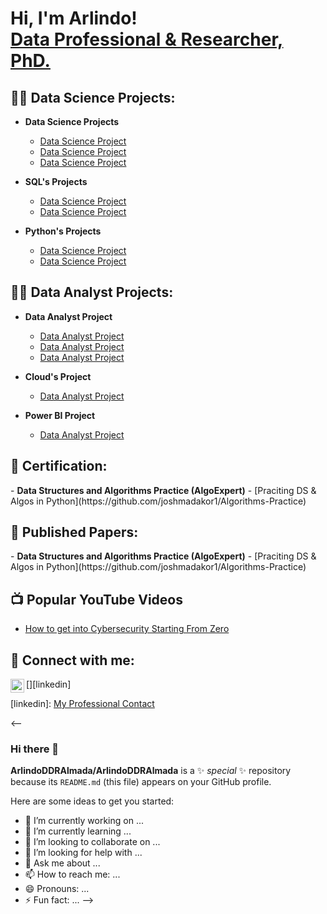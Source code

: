 
<h1>Hi, I'm Arlindo! <br/><a href="https://linkedin.com/in/arlindo-almada-67986427">Data Professional & Researcher, PhD.</a> </h1>

<h2>👨‍💻 Data Science Projects:</h2>

- <b>Data Science Projects</b>
  - [Data Science Project](https://github.com/ArlindoDDRAlmada/DataScience)
  - [Data Science Project](https://github.com/ArlindoDDRAlmada/DataScience)
  - [Data Science Project](https://github.com/ArlindoDDRAlmada/DataScience)

- <b>SQL's Projects</b>
  - [Data Science Project](https://github.com/ArlindoDDRAlmada/DataScience)
  - [Data Science Project](https://github.com/ArlindoDDRAlmada/DataScience)

- <b>Python's Projects</b>
  - [Data Science Project](https://github.com/ArlindoDDRAlmada/DataScience)
  - [Data Science Project](https://github.com/ArlindoDDRAlmada/DataScience)

<h2>👨‍💻 Data Analyst Projects:</h2>

- <b>Data Analyst Project</b>
  - [Data Analyst Project](https://github.com/ArlindoDDRAlmada/DataAnalysis/tree/main)
  - [Data Analyst Project](https://github.com/ArlindoDDRAlmada/DataAnalysis/tree/main)
  - [Data Analyst Project](https://github.com/ArlindoDDRAlmada/DataAnalysis/tree/main)


- <b>Cloud's Project</b>
  - [Data Analyst Project](https://github.com/ArlindoDDRAlmada/DataAnalysis/tree/main)

- <b>Power BI Project</b>
  - [Data Analyst Project](https://github.com/ArlindoDDRAlmada/DataAnalysis/tree/main)


<h2>📜 Certification:</h2>
- <b>Data Structures and Algorithms Practice (AlgoExpert)</b>
  - [Praciting DS & Algos in Python](https://github.com/joshmadakor1/Algorithms-Practice)
  
<h2>📜 Published Papers:</h2>
- <b>Data Structures and Algorithms Practice (AlgoExpert)</b>
  - [Praciting DS & Algos in Python](https://github.com/joshmadakor1/Algorithms-Practice)
  
<h2>📺 Popular YouTube Videos</h2>

- [How to get into Cybersecurity Starting From Zero](https://www.youtube.com/watch?v=a83ASGn_V_s)

<h2> 🤳 Connect with me:</h2>

[<img align="left" alt="JoshMadakor | LinkedIn" width="22px" src="https://cdn.jsdelivr.net/npm/simple-icons@v3/icons/linkedin.svg" />][linkedin]



[linkedin]: [My Professional Contact](https://linkedin.com/in/arlindo-almada-67986427)

<--
### Hi there 👋

**ArlindoDDRAlmada/ArlindoDDRAlmada** is a ✨ _special_ ✨ repository because its `README.md` (this file) appears on your GitHub profile.

Here are some ideas to get you started:

- 🔭 I’m currently working on ...
- 🌱 I’m currently learning ...
- 👯 I’m looking to collaborate on ...
- 🤔 I’m looking for help with ...
- 💬 Ask me about ...
- 📫 How to reach me: ...
- 😄 Pronouns: ...
- ⚡ Fun fact: ...
-->
